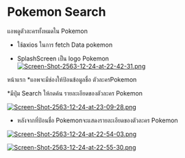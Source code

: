 # Pokemon Search
  แอพดูตัวละครทั้งหมดใน Pokemon
* ใช้axios ในการ fetch Data pokemon

* SplashScreen เป็น logo Pokemon
[![Screen-Shot-2563-12-24-at-22-42-31.png](https://i.postimg.cc/6qkyNJ9Q/Screen-Shot-2563-12-24-at-22-42-31.png)](https://postimg.cc/7JNxgRJv)

หน้าแรก
  *แอพจะมีช่องให้ป้อนข้อมูลชื่อ ตัวละครPokemon 

  *มีปุ่ม Search ให้กดค้น รายละเอียดของตัวละคร Pokemon 

[![Screen-Shot-2563-12-24-at-23-09-28.png](https://i.postimg.cc/fyfxzfbX/Screen-Shot-2563-12-24-at-23-09-28.png)](https://postimg.cc/zH3LpWKX)

  * หลังจากที่ป้อนชื่อ Pokemonจะแสดงรายละเอียดของตัวละคร Pokemon

[![Screen-Shot-2563-12-24-at-22-54-03.png](https://i.postimg.cc/y8b08d7f/Screen-Shot-2563-12-24-at-22-54-03.png)](https://postimg.cc/18D8Wyn6)

[![Screen-Shot-2563-12-24-at-22-55-30.png](https://i.postimg.cc/PJwR2c2H/Screen-Shot-2563-12-24-at-22-55-30.png)](https://postimg.cc/GTbKpXWg)



